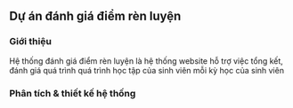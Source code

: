 ## Dự án đánh giá điểm rèn luyện

### Giới thiệu
Hệ thống đánh giá điểm rèn luyện là hệ thống website hỗ trợ việc tổng kết, đánh giá quá trình quá trình học tập của sinh viên mỗi kỳ học của sinh viên
### Phân tích & thiết kế hệ thống
